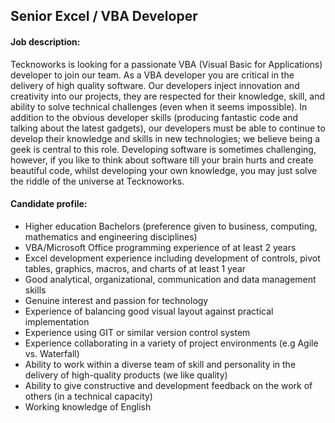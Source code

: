 ## Senior Excel / VBA Developer

#### Job description:

Tecknoworks is looking for a passionate VBA (Visual Basic for Applications) developer to join our team. As a VBA developer you are critical in the delivery of high quality software. Our developers inject innovation and creativity into our projects, they are respected for their knowledge, skill, and ability to solve technical challenges (even when it seems impossible). In addition to the obvious developer skills (producing fantastic code and talking about the latest gadgets), our developers must be able to continue to develop their knowledge and skills in new technologies; we believe being a geek is central to this role. Developing software is sometimes challenging, however, if you like to think about software till your brain hurts and create beautiful code, whilst developing your own knowledge, you may just solve the riddle of the universe at Tecknoworks.

#### Candidate profile:

*   Higher education Bachelors (preference given to business, computing, mathematics and engineering disciplines) 
*   VBA/Microsoft Office programming experience of at least 2 years 
*   Excel development experience including development of controls, pivot tables, graphics, macros, and charts of at least 1 year 
*   Good analytical, organizational, communication and data management skills 
*   Genuine interest and passion for technology 
*   Experience of balancing good visual layout against practical implementation 
*   Experience using GIT or similar version control system 
*   Experience collaborating in a variety of project environments (e.g Agile vs. Waterfall) 
*   Ability to work within a diverse team of skill and personality in the delivery of high-quality products (we like quality) 
*   Ability to give constructive and development feedback on the work of others (in a technical capacity) 
*   Working knowledge of English
